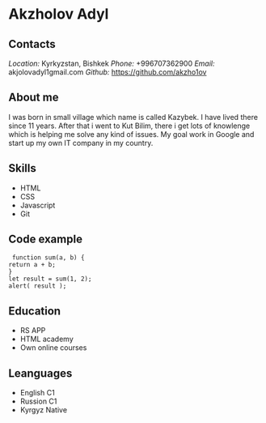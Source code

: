 # Akzholov Adyl
## Contacts
*Location:* Kyrkyzstan, Bishkek
*Phone:* +996707362900
*Email:* akjolovadyl1gmail.com
*Github:* https://github.com/akzho1ov
## About me
 I was born in small village which name is called Kazybek. I have lived there since 11 years. After that i went to Kut Bilim, there i get lots of knowlenge which is helping me solve any kind of issues. My goal work in Google and start up my own IT company in my country.
 ## Skills
 * HTML
 * CSS
 * Javascript
 * Git  
  ## Code example
  ```
   function sum(a, b) {
  return a + b;
  }
let result = sum(1, 2);
alert( result );
  ```
## Education
* RS APP
* HTML academy
* Own online courses
## Leanguages
* English C1
* Russion C1
* Kyrgyz Native
